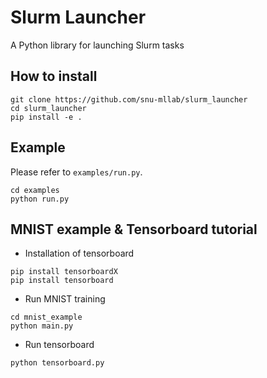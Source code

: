 # Slurm Launcher
A Python library for launching Slurm tasks

## How to install
```
git clone https://github.com/snu-mllab/slurm_launcher
cd slurm_launcher
pip install -e .
```

## Example
Please refer to `examples/run.py`.
```
cd examples
python run.py
```

## MNIST example & Tensorboard tutorial
* Installation of tensorboard
```
pip install tensorboardX
pip install tensorboard
```

* Run MNIST training
```
cd mnist_example
python main.py
```

* Run tensorboard
```
python tensorboard.py
```